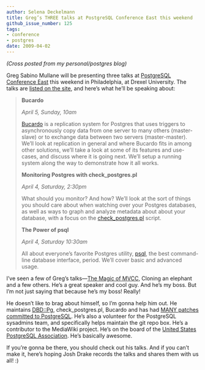 ```yaml
---
author: Selena Deckelmann
title: Greg’s THREE talks at PostgreSQL Conference East this weekend
github_issue_number: 125
tags:
- conference
- postgres
date: 2009-04-02
---
```


*(Cross posted from my personal/postgres blog)*

Greg Sabino Mullane will be presenting three talks at [PostgreSQL Conference East](http://postgresqlconference.org/2009/east/) this weekend in Philadelphia, at Drexel University. The talks are [listed on the site](http://www.postgresqlconference.org/2009/east/talks), and here’s what he’ll be speaking about: 

> 
> 
> 
> 
> **Bucardo**
> 
> *April 5, Sunday, 10am*
> 
> [Bucardo](https://bucardo.org/) is a replication system for Postgres that uses triggers to asynchronously copy data from one server to many others (master-slave) or to exchange data between two servers (master-master). We’ll look at replication in general and where Bucardo fits in among other solutions, we’ll take a look at some of its features and use-cases, and discuss where it is going next. We’ll setup a running system along the way to demonstrate how it all works.
> 
> 
> 
> 
> 
> 
> **Monitoring Postgres with check_postgres.pl**
> 
> *April 4, Saturday, 2:30pm*
> 
> What should you monitor? And how? We’ll look at the sort of things you should care about when watching over your Postgres databases, as well as ways to graph and analyze metadata about about your database, with a focus on the [check_postgres.pl](https://bucardo.org/check_postgres/) script.
> 
> 
> 
> 
> 
> 
> **The Power of psql**
> 
> *April 4, Saturday 10:30am*
> 
> All about everyone’s favorite Postgres utility, [psql](https://www.postgresql.org/docs/current/static/app-psql.html), the best command-line database interface, period. We’ll cover basic and advanced usage.
> 
> 
> 
> 

I’ve seen a few of Greg’s talks—​[The Magic of MVCC](https://web.archive.org/web/20090406030706/http://technocation.org/node/653/play), Cloning an elephant and a few others. He’s a great speaker and cool guy. And he’s my boss. But I’m not just saying that because he’s my boss! Really!

He doesn’t like to brag about himself, so I’m gonna help him out. He maintains [DBD::Pg](https://metacpan.org/release/DBD-Pg), check_postgres.pl, Bucardo and has had [MANY patches committed to PostgreSQL](https://www.postgresql.org/community/contributors/). He’s also a volunteer for the PostgreSQL sysadmins team, and specifically helps maintain the git repo box. He’s a contributor to the MediaWiki project. He’s on the board of the [United States PostgreSQL Association](https://www.postgresql.us). He’s basically awesome.

If you’re gonna be there, you should check out his talks. And if you can’t make it, here’s hoping Josh Drake records the talks and shares them with us all! :)


